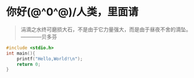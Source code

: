 # 你好\(@^0^@)/人类，里面请
> 涓滴之水终可磨损大石，不是由于它力量强大，而是由于昼夜不舍的滴坠。————贝多芬
```C++
#include <stdio.h>
int main(){
    printf("Hello,World!\n");
    return 0;
}
```

